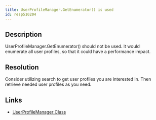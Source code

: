 ```yaml
---
title: UserProfileManager.GetEnumerator() is used
id: resp510204
---
```


## Description
UserProfileManager.GetEnumerator() should not be used.
It would enumerate all user profiles, so that it could have a performance impact.

## Resolution
Consider utilizing search to get user profiles you are interested in.
Then retrieve needed user profiles as you need.

## Links
- [UserProfileManager Class](http://msdn.microsoft.com/en-us/library/microsoft.office.server.userprofiles.userprofilemanager(v=office.14).aspx)
